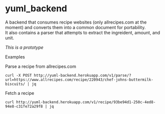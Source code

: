 # yuml_backend

A backend that consumes recipe websites (only allrecipes.com at the moment) and converts them into a common document for portability.   
It also contains a parser that attempts to extract the ingreident, amount, and unit.   

*This is a prototype*

Examples

Parse a recipe from allrecipes.com
```
curl -X POST http://yuml-backend.herokuapp.com/v1/parse/?url=https://www.allrecipes.com/recipe/220943/chef-johns-buttermilk-biscuits/ | jq
```

Fetch a recipe
```
curl http://yuml-backend.herokuapp.com/v1/recipe/93be94d1-250c-4ed8-94e8-c31fe72a29f8 | jq
```
